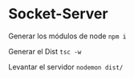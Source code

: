# Socket-Server

Generar los módulos de node
```npm i```

Generar el Dist
```tsc -w```

Levantar el servidor
```nodemon dist/```